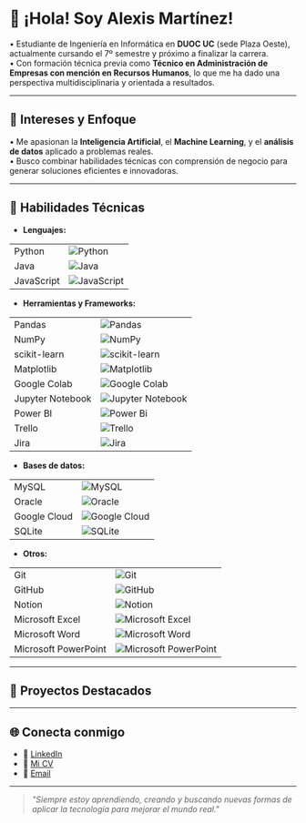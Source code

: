 # 👋 ¡Hola! Soy Alexis Martínez!

• Estudiante de Ingeniería en Informática en **DUOC UC** (sede Plaza Oeste), actualmente cursando el 7º semestre y próximo a finalizar la carrera.  
• Con formación técnica previa como **Técnico en Administración de Empresas con mención en Recursos Humanos**, lo que me ha dado una perspectiva multidisciplinaria y orientada a resultados.

---

## 🧠 Intereses y Enfoque

• Me apasionan la **Inteligencia Artificial**, el **Machine Learning**, y el **análisis de datos** aplicado a problemas reales.  
• Busco combinar habilidades técnicas con comprensión de negocio para generar soluciones eficientes e innovadoras.

---

## 💼 Habilidades Técnicas

- **Lenguajes:**

|              |                                                                                                                               |
|--------------|-------------------------------------------------------------------------------------------------------------------------------|
| Python       | ![Python](https://img.shields.io/badge/python-3670A0?style=for-the-badge&logo=python&logoColor=ffdd54)                        |
| Java         | ![Java](https://img.shields.io/badge/java-%23ED8B00.svg?style=for-the-badge&logo=openjdk&logoColor=white)                     |
| JavaScript   | ![JavaScript](https://img.shields.io/badge/javascript-%23323330.svg?style=for-the-badge&logo=javascript&logoColor=%23F7DF1E)  |

- **Herramientas y Frameworks:**

|                  |                                                                                                                                 |
|------------------|---------------------------------------------------------------------------------------------------------------------------------|
| Pandas           | ![Pandas](https://img.shields.io/badge/pandas-%23150458.svg?style=for-the-badge&logo=pandas&logoColor=white)                    |
| NumPy            | ![NumPy](https://img.shields.io/badge/numpy-%23013243.svg?style=for-the-badge&logo=numpy&logoColor=white)                       |
| scikit-learn     | ![scikit-learn](https://img.shields.io/badge/scikit--learn-%23F7931E.svg?style=for-the-badge&logo=scikit-learn&logoColor=white) |
| Matplotlib       | ![Matplotlib](https://img.shields.io/badge/Matplotlib-%23ffffff.svg?style=for-the-badge&logo=Matplotlib&logoColor=black)        |
| Google Colab     | ![Google Colab](https://img.shields.io/badge/Google%20Colab-%23F9A825.svg?style=for-the-badge&logo=googlecolab&logoColor=white) |
| Jupyter Notebook | ![Jupyter Notebook](https://img.shields.io/badge/jupyter-%23FA0F00.svg?style=for-the-badge&logo=jupyter&logoColor=white)        |
| Power BI         | ![Power Bi](https://img.shields.io/badge/power_bi-F2C811?style=for-the-badge&logo=powerbi&logoColor=black)                      |
| Trello           | ![Trello](https://img.shields.io/badge/Trello-%23026AA7.svg?style=for-the-badge&logo=Trello&logoColor=white)                    |
| Jira             | ![Jira](https://img.shields.io/badge/jira-%230A0FFF.svg?style=for-the-badge&logo=jira&logoColor=white)                          |

- **Bases de datos:**

|              |                                                                                                                               |
|--------------|-------------------------------------------------------------------------------------------------------------------------------|
| MySQL        | ![MySQL](https://img.shields.io/badge/mysql-4479A1.svg?style=for-the-badge&logo=mysql&logoColor=white)                        |
| Oracle       | ![Oracle](https://img.shields.io/badge/Oracle-F80000?style=for-the-badge&logo=oracle&logoColor=white)                         |
| Google Cloud | ![Google Cloud](https://img.shields.io/badge/GoogleCloud-%234285F4.svg?style=for-the-badge&logo=google-cloud&logoColor=white) |
| SQLite       | ![SQLite](https://img.shields.io/badge/sqlite-%2307405e.svg?style=for-the-badge&logo=sqlite&logoColor=white)                  |

- **Otros:**

|                      |                                                                                                                                                 |
|----------------------|-------------------------------------------------------------------------------------------------------------------------------------------------|
| Git                  | ![Git](https://img.shields.io/badge/git-%23F05033.svg?style=for-the-badge&logo=git&logoColor=white)                                             |
| GitHub               | ![GitHub](https://img.shields.io/badge/github-%23121011.svg?style=for-the-badge&logo=github&logoColor=white)                                    |
| Notion               | ![Notion](https://img.shields.io/badge/Notion-%23000000.svg?style=for-the-badge&logo=notion&logoColor=white)                                    |
| Microsoft Excel      | ![Microsoft Excel](https://img.shields.io/badge/Microsoft_Excel-217346?style=for-the-badge&logo=microsoft-excel&logoColor=white)                |
| Microsoft Word       | ![Microsoft Word](https://img.shields.io/badge/Microsoft_Word-2B579A?style=for-the-badge&logo=microsoft-word&logoColor=white)                   |
| Microsoft PowerPoint | ![Microsoft PowerPoint](https://img.shields.io/badge/Microsoft_PowerPoint-B7472A?style=for-the-badge&logo=microsoft-powerpoint&logoColor=white) |

---

## 📌 Proyectos Destacados

---

## 🌐 Conecta conmigo

- 💼 [LinkedIn](https://www.linkedin.com/in/alexismartinezs/)
- 📁 [Mi CV](https://linkatuCV.com)
- 📨 [Email](mailto:mailto:alexis.martinez.6584@gmail.com)

---

> *"Siempre estoy aprendiendo, creando y buscando nuevas formas de aplicar la tecnología para mejorar el mundo real."*

